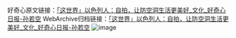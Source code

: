 好奇心原文链接：[「这世界」以色列人：自拍，让防空洞生活更美好_文化_好奇心日报-孙若空](https://www.qdaily.com/articles/1611.html)
WebArchive归档链接：[「这世界」以色列人：自拍，让防空洞生活更美好_文化_好奇心日报-孙若空](http://web.archive.org/web/20171112230112/http://www.qdaily.com/articles/1611.html)
![image](http://ww3.sinaimg.cn/large/007d5XDply1g3v4ibbu5vj30u03cme81)